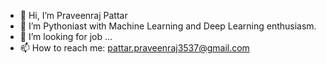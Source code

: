 - 👋 Hi, I’m Praveenraj Pattar
- 🌱 I’m Pythoniast with Machine Learning and Deep Learning enthusiasm.
- 👀 I’m looking for job  ...
- 📫 How to reach me: pattar.praveenraj3537@gmail.com 

<!---
Praveenraj3537/Praveenraj3537 is a ✨ special ✨ repository because its `README.md` (this file) appears on your GitHub profile.
You can click the Preview link to take a look at your changes.
--->
